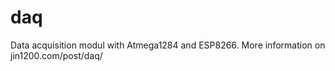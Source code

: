 # daq
Data acquisition modul with Atmega1284 and ESP8266. More information on jin1200.com/post/daq/
